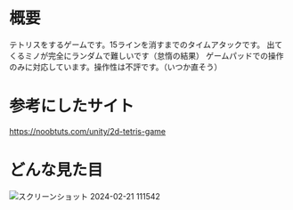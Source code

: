 # 概要
テトリスをするゲームです。15ラインを消すまでのタイムアタックです。
出てくるミノが完全にランダムで難しいです（怠惰の結果）
ゲームパッドでの操作のみに対応しています。操作性は不評です。（いつか直そう）
# 参考にしたサイト
https://noobtuts.com/unity/2d-tetris-game
# どんな見た目
![スクリーンショット 2024-02-21 111542](https://github.com/AO2-ao/Tetris15/assets/111487287/a51c20ea-6052-4d9d-8286-3febfc6b8cd2)
